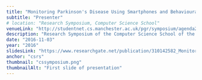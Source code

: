 ```yaml
---
title: "Monitoring Parkinson's Disease Using Smartphones and Behavioural Inferences"
subtitle: "Presenter"
# location: "Research Symposium, Computer Science School"
venueLink: "http://studentnet.cs.manchester.ac.uk/pgr/symposium/agenda2016.php"
description: "Research Symposium of the Computer Science School of the University of Manchester"
date: "2016-11-03"
year: "2016"
slidesLink: "https://www.researchgate.net/publication/310142582_Monitoring_Parkinson%27s_Disease_Using_Smartphones_and_Behavioural_Inferences?ev=prf_pub"
anchor: "csrs"
thumbnail: "cssymposium.png"
thumbnailAlt: "First slide of presentation"
---
```

